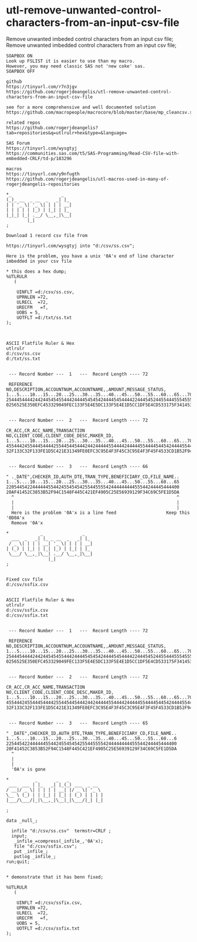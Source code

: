 # utl-remove-unwanted-control-characters-from-an-input-csv-file
Remove unwanted imbeded control characters from an input csv file;
    Remove unwanted imbedded control characters from an input csv file;

    SOAPBOX ON
    Look up FSLIST it is easier to use than my macro.
    However, you may need classic SAS not 'new coke' sas.
    SOAPBOX OFF

    github
    https://tinyurl.com/r7n3jgv
    https://github.com/rogerjdeangelis/utl-remove-unwanted-control-characters-from-an-input-csv-file
    
    see for a more comprehensive and well documented solution
    https://github.com/macropeople/macrocore/blob/master/base/mp_cleancsv.sas

    related repos
    https://github.com/rogerjdeangelis?tab=repositories&q=utlrulr+hex&type=&language=

    SAS Forum
    https://tinyurl.com/wysgtyj
    https://communities.sas.com/t5/SAS-Programming/Read-CSV-file-with-embedded-CRLF/td-p/183296

    macros
    https://tinyurl.com/y9nfugth
    https://github.com/rogerjdeangelis/utl-macros-used-in-many-of-rogerjdeangelis-repositories

    *_                   _
    (_)_ __  _ __  _   _| |_
    | | '_ \| '_ \| | | | __|
    | | | | | |_) | |_| | |_
    |_|_| |_| .__/ \__,_|\__|
            |_|
    ;

    Download 1 record csv file from

    https://tinyurl.com/wysgtyj into "d:/csv/ss.csv";

    Here is the problem, you have a unix '0A'x end of line character imbedded in your csv file

    * this does a hex dump;
    %UTLRULR
       (

        UINFLT =d:/csv/ss.csv,
        UPRNLEN =72,
        ULRECL  =72,
        URECFM   =f,
        UOBS = 5,
        UOTFLT =d:/txt/ss.txt
    );



    ASCII Flatfile Ruler & Hex
    utlrulr
    d:/csv/ss.csv
    d:/txt/ss.txt


     --- Record Number ---  1   ---  Record Length ---- 72

     REFERENCE NO,DESCRIPTION,ACCOUNTNUM,ACCOUNTNAME,,AMOUNT,MESSAGE_STATUS,
    1...5....10...15...20...25...30...35...40...45...50...55...60...65...70.
    254445444424424454545544424444545454244445454444224445452445544455545552
    0256525E350EFC453329049FEC133F5E4E5DC133F5E4E1D5CC1DF5E4CD533175F341453C


     --- Record Number ---  2   ---  Record Length ---- 72

    CR_ACC,CR_ACC_NAME,TRANSACTION NO,CLIENT_CODE,CLIENT_CODE_DESC,MAKER_ID,
    1...5....10...15...20...25...30...35...40...45...50...55...60...65...70.
    455444245544454444255445445444244244444554444244444554444544542444455442
    32F133C32F133FE1D5C421E31349FE0EFC3C95E4F3F45C3C95E4F3F45F4533CD1B52F94C


     --- Record Number ---  3   ---  Record Length ---- 66

    " ._DATE",CHECKER_ID,AUTH_DTE,TRAN_TYPE,BENEFICIARY_CD,FILE_NAME..
    1...5....10...15...20...25...30...35...40...45...50...55...60...65
    220544542244444455442455454542554455554244444444455544244445444400
    20AF41452C3853B52F94C1548F445C421EF4905C25E56939129F34C69C5FE1D5DA
      ^                                                              ^
      |                                                              |
      |                                                              |
      Here is the problem '0A'x is a line feed                   Keep this '0D0A'x
      Remove '0A'x

    *            _               _
      ___  _   _| |_ _ __  _   _| |_
     / _ \| | | | __| '_ \| | | | __|
    | (_) | |_| | |_| |_) | |_| | |_
     \___/ \__,_|\__| .__/ \__,_|\__|
                    |_|
    ;


    Fixed csv file
    d:/csv/ssfix.csv


    ASCII Flatfile Ruler & Hex
    utlrulr
    d:/csv/ssfix.csv
    d:/csv/ssfix.txt


     --- Record Number ---  1   ---  Record Length ---- 72

     REFERENCE NO,DESCRIPTION,ACCOUNTNUM,ACCOUNTNAME,,AMOUNT,MESSAGE_STATUS,
    1...5....10...15...20...25...30...35...40...45...50...55...60...65...70.
    254445444424424454545544424444545454244445454444224445452445544455545552
    0256525E350EFC453329049FEC133F5E4E5DC133F5E4E1D5CC1DF5E4CD533175F341453C


     --- Record Number ---  2   ---  Record Length ---- 72

    CR_ACC,CR_ACC_NAME,TRANSACTION NO,CLIENT_CODE,CLIENT_CODE_DESC,MAKER_ID,
    1...5....10...15...20...25...30...35...40...45...50...55...60...65...70.
    455444245544454444255445445444244244444554444244444554444544542444455442
    32F133C32F133FE1D5C421E31349FE0EFC3C95E4F3F45C3C95E4F3F45F4533CD1B52F94C


     --- Record Number ---  3   ---  Record Length ---- 65

    " _DATE",CHECKER_ID,AUTH_DTE,TRAN_TYPE,BENEFICIARY_CD,FILE_NAME..
    1...5....10...15...20...25...30...35...40...45...50...55...60...6
    22544542244444455442455454542554455554244444444455544244445444400
    20F41452C3853B52F94C1548F445C421EF4905C25E56939129F34C69C5FE1D5DA
      ^
      |
      |
      '0A'x is gone

    *          _       _   _
     ___  ___ | |_   _| |_(_) ___  _ __
    / __|/ _ \| | | | | __| |/ _ \| '_ \
    \__ \ (_) | | |_| | |_| | (_) | | | |
    |___/\___/|_|\__,_|\__|_|\___/|_| |_|

    ;

    data _null_;

      infile "d:/csv/ss.csv"  termstr=CRLF ;
      input;
       _infile_=compress(_infile_,'0A'x);
       file "d:/csv/ssfix.csv";
       put _infile_;
       putlog _infile_;
    run;quit;


    * demonstrate that it has benn fixed;

    %UTLRULR
       (

        UINFLT =d:/csv/ssfix.csv,
        UPRNLEN =72,
        ULRECL  =72,
        URECFM   =f,
        UOBS = 5,
        UOTFLT =d:/csv/ssfix.txt
    );




